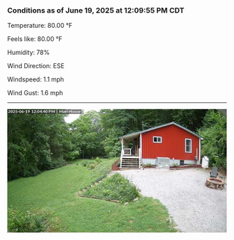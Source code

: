### Conditions as of June 19, 2025 at 12:09:55 PM CDT 

Temperature: 80.00 &deg;F

Feels like: 80.00 &deg;F

Humidity: 78%

Wind Direction: ESE

Windspeed: 1.1 mph

Wind Gust: 1.6 mph

---

<img src="./images/latest.jpeg"/>

